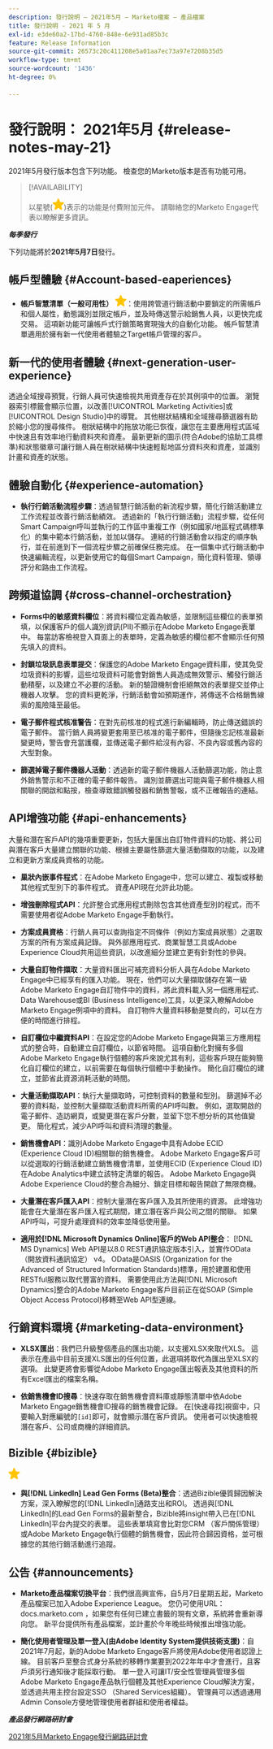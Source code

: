 ```yaml
---
description: 發行說明 — 2021年5月 — Marketo檔案 — 產品檔案
title: 發行說明 - 2021 年 5 月
exl-id: e3de60a2-17bd-4760-848e-6e931ad85b3c
feature: Release Information
source-git-commit: 26573c20c411208e5a01aa7ec73a97e7208b35d5
workflow-type: tm+mt
source-wordcount: '1436'
ht-degree: 0%

---
```


# 發行說明： 2021年5月 {#release-notes-may-21}

2021年5月發行版本包含下列功能。 檢查您的Marketo版本是否有功能可用。

>[!AVAILABILITY]
>
>以星號(![](assets/yellow-star.png))表示的功能是付費附加元件。 請聯絡您的Marketo Engage代表以瞭解更多資訊。

**_每季發行_**

下列功能將於&#x200B;**2021年5月7日**&#x200B;發行。

## 帳戶型體驗 {#Account-based-eaperiences}

* **帳戶智慧清單（一般可用性）** ![](assets/yellow-star.png)：使用跨管道行銷活動中要鎖定的所需帳戶和個人屬性，動態識別並限定帳戶，並及時傳送警示給銷售人員，以更快完成交易。 這項新功能可讓帳戶式行銷策略實現強大的自動化功能。 帳戶智慧清單適用於擁有新一代使用者體驗之Target帳戶管理的客戶。

## 新一代的使用者體驗 {#next-generation-user-experience}

透過全域搜尋預覽，行銷人員可快速檢視共用資產存在於其例項中的位置。 瀏覽器索引標籤會顯示位置，以改善[!UICONTROL Marketing Activities]或[!UICONTROL Design Studio]中的導覽。 其他樹狀結構和全域搜尋篩選器有助於縮小您的搜尋條件。 樹狀結構中的拖放功能已恢復，讓您在主要應用程式區域中快速且有效率地行動資料夾和資產。 最新更新的圖示(符合Adobe的協助工具標準)和狀態徽章可讓行銷人員在樹狀結構中快速輕鬆地區分資料夾和資產，並識別計畫和資產的狀態。

## 體驗自動化 {#experience-automation}

* **執行行銷活動流程步驟**：透過智慧行銷活動的新流程步驟，簡化行銷活動建立工作流程並改善行銷活動績效。 透過新的「執行行銷活動」流程步驟，從任何Smart Campaign呼叫並執行的工作區中重複工作（例如國家/地區程式碼標準化）的集中範本行銷活動，並加以儲存。 連結的行銷活動會以指定的順序執行，並在前進到下一個流程步驟之前確保任務完成。 在一個集中式行銷活動中快速編輯流程，以更新使用它的每個Smart Campaign，簡化資料管理、領導評分和路由工作流程。

## 跨頻道協調 {#cross-channel-orchestration}

* **Forms中的敏感資料欄位**：將資料欄位定義為敏感，並限制這些欄位的表單預填，以保護客戶的個人識別資訊(PII)不顯示在Adobe Marketo Engage表單中。 每當訪客檢視登入頁面上的表單時，定義為敏感的欄位都不會顯示任何預先填入的資料。

* **封鎖垃圾訊息表單提交**：保護您的Adobe Marketo Engage資料庫，使其免受垃圾資料的影響，這些垃圾資料可能會對銷售人員造成無效警示、觸發行銷活動積壓，以及建立不必要的活動。 新的驗證機制會拒絕無效的表單提交並停止機器人攻擊。 您的資料更乾淨，行銷活動會如預期運作，將傳送不合格銷售線索的風險降至最低。

* **電子郵件程式核准警告**：在對先前核准的程式進行新編輯時，防止傳送錯誤的電子郵件。  當行銷人員將變更套用至已核准的電子郵件，但隨後忘記核准最新變更時，警告會充當護欄，並傳送電子郵件給沒有內容、不良內容或舊內容的大型對象。

* **篩選掉電子郵件機器人活動**：透過新的電子郵件機器人活動篩選功能，防止意外銷售警示和不正確的電子郵件報告。 識別並篩選出可能與電子郵件機器人相關聯的開啟和點按，檢查導致錯誤觸發器和銷售警報，或不正確報告的連結。

## API增強功能 {#api-enhancements}

大量和潛在客戶API的幾項重要更新，包括大量匯出自訂物件資料的功能、將公司與潛在客戶大量建立關聯的功能、根據主要屬性篩選大量活動擷取的功能，以及建立和更新方案成員資格的功能。

* **巢狀內嵌事件程式**：在Adobe Marketo Engage中，您可以建立、複製或移動其他程式型別下的事件程式。 資產API現在允許此功能。

* **增強刪除程式API**：允許整合式應用程式刪除包含其他資產型別的程式，而不需要使用者從Adobe Marketo Engage手動執行。

* **方案成員資格**：行銷人員可以查詢指定不同條件（例如方案成員狀態）之選取方案的所有方案成員記錄。 與外部應用程式、商業智慧工具或Adobe Experience Cloud共用這些資訊，以改進細分並建立更有針對性的參與。

* **大量自訂物件擷取**：大量資料匯出可補充資料分析人員在Adobe Marketo Engage中已經享有的匯入功能。 現在，他們可以大量擷取儲存在第一級Adobe Marketo Engage自訂物件中的資料，將此資料載入另一個應用程式、Data Warehouse或BI (Business Intelligence)工具，以更深入瞭解Adobe Marketo Engage例項中的資料。  自訂物件大量資料移動是雙向的，可以在方便的時間進行排程。

* **自訂欄位中繼資料API**：在設定您的Adobe Marketo Engage與第三方應用程式的整合時，自動建立自訂欄位，以節省時間。 這項自動化對擁有多個Adobe Marketo Engage執行個體的客戶來說尤其有利，這些客戶現在能夠簡化自訂欄位的建立，以前需要在每個執行個體中手動操作。 簡化自訂欄位的建立，並節省此資源消耗活動的時間。

* **大量活動擷取API**：執行大量擷取時，可控制資料的數量和型別。 篩選掉不必要的資料點，並控制大量擷取活動資料所需的API呼叫數。  例如，選取開啟的電子郵件、造訪網頁，或變更潛在客戶分數，並留下您不想分析的其他值變更。 簡化程式，減少API呼叫和資料清理的數量。

* **銷售機會API**：識別Adobe Marketo Engage中具有Adobe ECID (Experience Cloud ID)相關聯的銷售機會。  Adobe Marketo Engage客戶可以從選取的行銷活動建立銷售機會清單，並使用ECID (Experience Cloud ID)在Adobe Analytics中建立該特定清單的報告。 Adobe Marketo Engage與Adobe Experience Cloud的整合為細分、鎖定目標和報告開啟了無限商機。

* **大量潛在客戶匯入API**：控制大量潛在客戶匯入及其所使用的資源。 此增強功能會在大量潛在客戶匯入程式期間，建立潛在客戶與公司之間的關聯。 如果API呼叫，可提升處理資料的效率並降低使用量。

* **適用於[!DNL Microsoft Dynamics Online]客戶的Web API整合**： [!DNL MS Dynamics] Web API是以8.0 REST通訊協定版本引入，並實作OData （開放資料通訊協定） v4。 OData是OASIS (Organization for the Advanced of Structured Information Standards)標準，用於建置和使用RESTful服務以取代豐富的資料。 需要使用此方法與[!DNL Microsoft Dynamics]整合的Adobe Marketo Engage客戶目前正在從SOAP (Simple Object Access Protocol)移轉至Web API型連線。

## 行銷資料環境 {#marketing-data-environment}

* **XLSX匯出**：我們已升級整個產品的匯出功能，以支援XLSX來取代XLS。 這表示在產品中目前支援XLS匯出的任何位置，此選項將取代為匯出至XLSX的選項。 此變更將會影響從Adobe Marketo Engage匯出報表及其他資料的所有Excel匯出的檔案名稱。

* **依銷售機會ID搜尋**：快速存取在銷售機會資料庫或靜態清單中依Adobe Marketo Engage銷售機會ID搜尋的銷售機會記錄。 在[快速尋找]視窗中，只要輸入對應編號的`[id]`即可，就會顯示潛在客戶資訊。 使用者可以快速檢視潛在客戶、公司或商機的詳細資訊。

## Bizible {#bizible}

![](assets/yellow-star.png)

* **與[!DNL LinkedIn] Lead Gen Forms (Beta)整合**：透過Bizible優質歸因解決方案，深入瞭解您的[!DNL LinkedIn]通路支出和ROI。 透過與[!DNL LinkedIn]的Lead Gen Forms的最新整合，Bizible將insight帶入已在[!DNL LinkedIn]平台內提交的表單。 這些表單填寫會比對您CRM （客戶關係管理）或Adobe Marketo Engage執行個體的銷售機會，因此符合歸因資格，並可根據您的其他行銷活動進行追蹤。

## 公告 {#announcements}

* **Marketo產品檔案切換平台**：我們很高興宣佈，自5月7日星期五起，Marketo產品檔案已加入Adobe Experience League。 您仍可使用URL： docs.marketo.com ，如果您有任何已建立書籤的現有文章，系統將會重新導向您。 新平台提供所有產品檔案，並計畫於今年晚些時候推出增強功能。

* **簡化使用者管理及單一登入(由Adobe Identity System提供技術支援)**：自2021年7月起，新的Adobe Marketo Engage客戶將使用Adobe使用者認證上線。 目前客戶至整合式身分系統的移轉作業要到2022年年中才會進行，且客戶須另行通知後才能採取行動。 單一登入可讓IT/安全性管理員管理多個Adobe Marketo Engage產品執行個體及其他Experience Cloud解決方案，並透過共用主控台設定SSO （Shared Services組織）。 管理員可以透過通用Admin Console方便地管理使用者群組和使用者權益。

**_產品發行網路研討會_**

[2021年5月Marketo Engage發行網路研討會](https://engage.marketo.com/May_21_Release_webinar_RegistrationPage.html)
